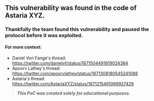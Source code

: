 ## This vulnerability was found in the code of Astaria XYZ. 

### Thankfully the team found this vulnerability and paused the protocol before it was exploited. 

#### For more context:

- Daniel Von Fange's thread: https://twitter.com/danielvf/status/1671504491819024384
- Apoorv Lathey's thread: https://twitter.com/apoorvlathey/status/1671308180545241088
- Astaria's thread: https://twitter.com/AstariaXYZ/status/1671215491069927429

> ***This PoC was created solely for educational purposes.***